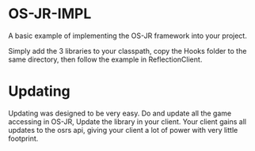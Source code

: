 # OS-JR-IMPL
A basic example of implementing the OS-JR framework into your project.

Simply add the 3 libraries to your classpath, copy the Hooks folder to the same directory, 
then follow the example in ReflectionClient.

# Updating
Updating was designed to be very easy. Do and update all the game accessing in OS-JR, Update the library in your client. Your client gains all updates to the osrs api, giving your client a lot of power with very little footprint.
